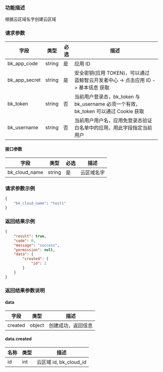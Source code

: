 ### 功能描述

根据云区域名字创建云区域

### 请求参数

| 字段 | 类型 | 必选 |  描述 |
|-----------|------------|--------|------------|
| bk_app_code   | string | 是 | 应用 ID     |
| bk_app_secret | string | 是 | 安全密钥(应用 TOKEN)，可以通过 蓝鲸智云开发者中心 -&gt; 点击应用 ID -&gt; 基本信息 获取 |
| bk_token      | string | 否 | 当前用户登录态，bk_token 与 bk_username 必须一个有效，bk_token 可以通过 Cookie 获取 |
| bk_username   | string | 否 | 当前用户用户名，应用免登录态验证白名单中的应用，用此字段指定当前用户 |

#### 接口参数

| 字段                 |  类型      | 必选   |  描述       |
|----------------------|------------|--------|-------------|
| bk_cloud_name  | string     | 是     |    云区域名字|

### 请求参数示例

``` python
{
	"bk_cloud_name": "test1"
}

```

### 返回结果示例

```json
{
    "result": true,
    "code": 0,
    "message": "success",
    "permission": null,
    "data": {
        "created": {
            "id": 2
        }
    }
}
```

### 返回结果参数说明

#### data

| 字段          | 类型     | 描述     |
|---------------|----------|----------|
| created      | object   |  创建成功，返回信息  |


#### data.created

| 名称    | 类型   | 描述       |
|---------|--------|------------|
| id| int | 云区域 id, bk_cloud_id |


